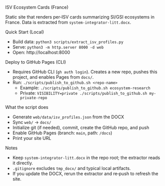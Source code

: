 ISV Ecosystem Cards (France)

Static site that renders per‑ISV cards summarizing SI/GSI ecosystems in France. Data is extracted from `system-integrator-litt.docx`.

Quick Start (Local)
- Build data: `python3 scripts/extract_isv_profiles.py`
- Serve: `python3 -m http.server 8000 -d web`
- Open: http://localhost:8000

Deploy to GitHub Pages (CLI)
- Requires GitHub CLI (`gh auth login`). Creates a new repo, pushes this project, and enables Pages from `docs/`.
- Run: `./scripts/publish_to_github.sh <repo-name>`
  - Example: `./scripts/publish_to_github.sh ecosystem-research`
  - Private: `VISIBILITY=private ./scripts/publish_to_github.sh my-private-repo`

What the script does
- Generate `web/data/isv_profiles.json` from the DOCX
- Sync `web/` → `docs/`
- Initialize git (if needed), commit, create the GitHub repo, and push
- Enable GitHub Pages (branch: `main`, path: `/docs`)
- Print your site URL

Notes
- Keep `system-integrator-litt.docx` in the repo root; the extractor reads it directly.
- `.gitignore` excludes `tmp_docx/` and typical local artifacts.
- If you update the DOCX, rerun the extractor and re‑push to refresh the site.

